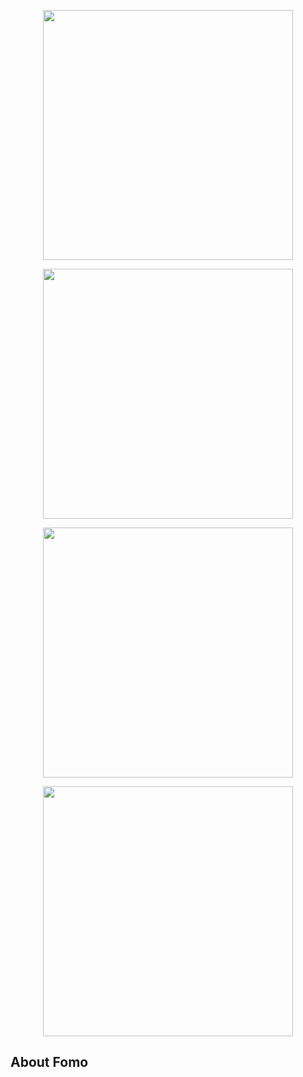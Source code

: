 <p align="center">
  <a href="#" target="_blank">
    <img src="https://user-images.githubusercontent.com/80312616/194862329-7bc5ff9c-d2b6-454c-a01c-1e42689bafbd.png" width="400">   
  </a>
</p>

<p align="center">
  <a href="#" target="_blank">
    <img src="[https://user-images.githubusercontent.com/80312616/194862329-7bc5ff9c-d2b6-454c-a01c-1e42689bafbd.png](https://user-images.githubusercontent.com/80312616/194863199-7963dade-5055-4cd8-b74d-5b2070a9d71b.png)" width="400">   
  </a>
</p>

<p align="center">
  <a href="#" target="_blank">
    <img src="[https://user-images.githubusercontent.com/80312616/194862329-7bc5ff9c-d2b6-454c-a01c-1e42689bafbd.png](https://user-images.githubusercontent.com/80312616/194863237-a3fb88ca-5e89-4074-8ba2-fe5e8f899820.)" width="400">   
  </a>
</p>

<p align="center">
  <a href="#" target="_blank">
    <img src="[https://user-images.githubusercontent.com/80312616/194862329-7bc5ff9c-d2b6-454c-a01c-1e42689bafbd.png](https://user-images.githubusercontent.com/80312616/194863242-6999e62c-62f9-406c-8640-ece718e3403e.png)" width="400">   
  </a>
</p>


## About Fomo
